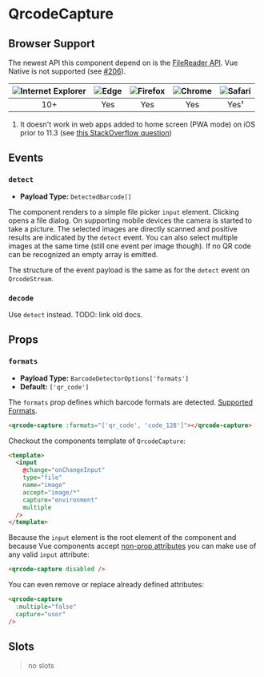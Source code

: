 # QrcodeCapture

## Browser Support

The newest API this component depend on is the [FileReader API](https://caniuse.com/#feat=filereader). Vue Native is not supported (see [#206](https://github.com/gruhn/vue-qrcode-reader/issues/206)).

| ![Internet Explorer](./ie_32x32.png) | ![Edge](./edge2019_32x32.png) | ![Firefox](./firefox_32x32.png) | ![Chrome](./chrome_32x32.png) | ![Safari](./safari_32x32.png) |
| :----------------------------------: | :---------------------------: | :-----------------------------: | :---------------------------: | :---------------------------: |
|                 10+                  |              Yes              |               Yes               |              Yes              |             Yes¹              |

1. It doesn't work in web apps added to home screen (PWA mode) on iOS prior to 11.3 (see [this StackOverflow question](https://stackoverflow.com/questions/46228218/how-to-access-camera-on-ios11-home-screen-web-app))

## Events

### `detect`

- **Payload Type:** `DetectedBarcode[]`

The component renders to a simple file picker `input` element.
Clicking opens a file dialog.
On supporting mobile devices the camera is started to take a picture.
The selected images are directly scanned and positive results are indicated by the `detect` event.
You can also select multiple images at the same time (still one event per image though).
If no QR code can be recognized an empty array is emitted.

The structure of the event payload is the same as for the `detect` event on `QrcodeStream`.

### `decode` <Badge text="removed in v5.0.0" type="danger" />

Use `detect` instead. TODO: link old docs.

## Props

### `formats` <Badge text="since v5.3.0" type="info" />

- **Payload Type:** `BarcodeDetectorOptions['formats']`
- **Default:** `['qr_code']`

The `formats` prop defines which barcode formats are detected.
[Supported Formats](https://github.com/Sec-ant/barcode-detector?tab=readme-ov-file#barcode-detector).

```html
<qrcode-capture :formats="['qr_code', 'code_128']"></qrcode-capture>
```

Checkout the components template of `QrcodeCapture`:

```html
<template>
  <input
    @change="onChangeInput"
    type="file"
    name="image"
    accept="image/*"
    capture="environment"
    multiple
  />
</template>
```

Because the `input` element is the root element of the component and because Vue components accept [non-prop attributes](https://vuejs.org/v2/guide/components-props.html#Non-Prop-Attributes) you can make use of any valid `input` attribute:

```html
<qrcode-capture disabled />
```

You can even remove or replace already defined attributes:

```html
<qrcode-capture
  :multiple="false"
  capture="user"
/>
```

## Slots

> no slots
